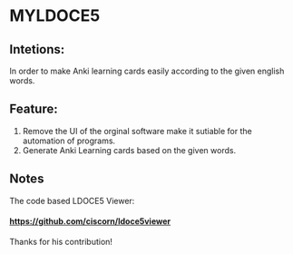 # MYLDOCE5
## Intetions:
In order to make Anki learning cards easily according to the given english words.

## Feature:
1. Remove the UI of the orginal software make it sutiable for the automation of programs.
2. Generate Anki Learning cards based on the given words.

## Notes
The code based LDOCE5 Viewer:
#### https://github.com/ciscorn/ldoce5viewer
Thanks for his contribution!
